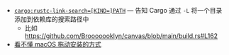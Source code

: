 - [`cargo:rustc-link-search=[KIND=]PATH`](https://doc.rust-lang.org/stable/cargo/reference/build-scripts.html#rustc-link-search) — 告知 Cargo 通过 `-L` 将一个目录添加到依赖库的搜索路径中
	- 比如 https://github.com/Brooooooklyn/canvas/blob/main/build.rs#L162
- [看不懂 macOS 拖动安装的方式](https://twitter.com/FikaNeko/status/1627121718321119233)